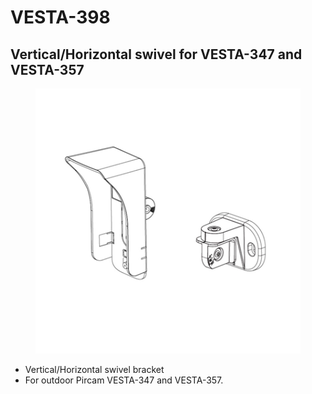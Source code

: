 # VESTA-398

## Vertical/Horizontal swivel for VESTA-347 and VESTA-357

<figure><img src=".gitbook/assets/image (2) (1) (1) (1) (1).png" alt=""><figcaption></figcaption></figure>

* Vertical/Horizontal swivel bracket
* For outdoor Pircam VESTA-347 and VESTA-357.
